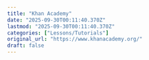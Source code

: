```yaml
---
title: "Khan Academy"
date: "2025-09-30T00:11:40.370Z"
lastmod: "2025-09-30T00:11:40.370Z"
categories: ["Lessons/Tutorials"]
original_url: "https://www.khanacademy.org/"
draft: false
---
```


